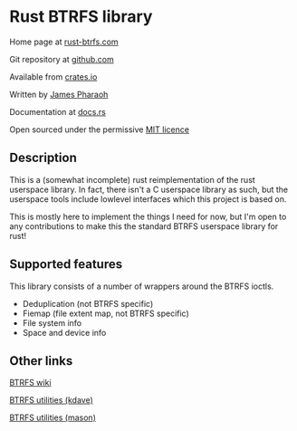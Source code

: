 # Rust BTRFS library

Home page at [rust-btrfs.com](http://rust-btrfs.com)

Git repository at [github.com](https://github.com/wellbehavedsoftware/rust-btrfs)

Available from [crates.io](https://crates.io/crates/btrfs)

Written by [James Pharaoh](mailto:james@pharaoh.uk)

Documentation at [docs.rs](https://docs.rs/btrfs/)

Open sourced under the permissive [MIT licence](https://opensource.org/licenses/MIT)

## Description

This is a (somewhat incomplete) rust reimplementation of the rust userspace
library. In fact, there isn't a C userspace library as such, but the userspace
tools include lowlevel interfaces which this project is based on.

This is mostly here to implement the things I need for now, but I'm open to any
contributions to make this the standard BTRFS userspace library for rust!

## Supported features

This library consists of a number of wrappers around the BTRFS ioctls.

- Deduplication (not BTRFS specific)
- Fiemap (file extent map, not BTRFS specific)
- File system info
- Space and device info

## Other links

[BTRFS wiki](https://btrfs.wiki.kernel.org/index.php/Main_Page)

[BTRFS utilities (kdave)](git://git.kernel.org/pub/scm/linux/kernel/git/kdave/btrfs-progs.git)

[BTRFS utilities (mason)](git://git.kernel.org/pub/scm/linux/kernel/git/mason/btrfs-progs.git)
